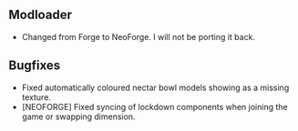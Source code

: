 ## Modloader
- Changed from Forge to NeoForge. I will not be porting it back.

## Bugfixes
- Fixed automatically coloured nectar bowl models showing as a missing texture.
- [NEOFORGE] Fixed syncing of lockdown components when joining the game or swapping dimension.